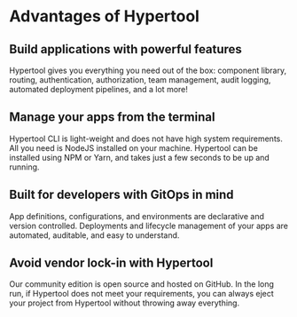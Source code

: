 # Advantages of Hypertool

## Build applications with powerful features

Hypertool gives you everything you need out of the box: component library,
routing, authentication, authorization, team management, audit logging, automated
deployment pipelines, and a lot more!

## Manage your apps from the terminal

Hypertool CLI is light-weight and does not have high system requirements. All
you need is NodeJS installed on your machine. Hypertool can be installed using
NPM or Yarn, and takes just a few seconds to be up and running.

## Built for developers with GitOps in mind

App definitions, configurations, and environments are declarative and version
controlled. Deployments and lifecycle management of your apps are automated,
auditable, and easy to understand.

## Avoid vendor lock-in with Hypertool

Our community edition is open source and hosted on GitHub. In the long
run, if Hypertool does not meet your requirements, you can always eject your
project from Hypertool without throwing away everything.
